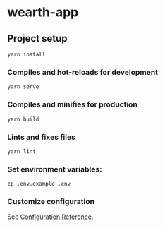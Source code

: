 # wearth-app

## Project setup
```
yarn install
```

### Compiles and hot-reloads for development
```
yarn serve
```

### Compiles and minifies for production
```
yarn build
```

### Lints and fixes files
```
yarn lint
```
### Set environment variables:
```
cp .env.example .env
```
### Customize configuration
See [Configuration Reference](https://cli.vuejs.org/config/).
